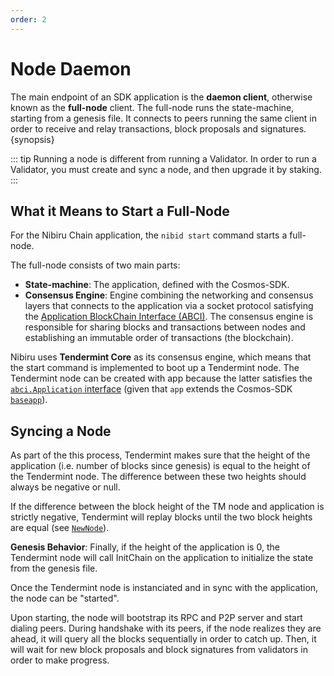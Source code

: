 ```yaml
---
order: 2
---
```


# Node Daemon

The main endpoint of an SDK application is the **daemon client**, otherwise known as the **full-node** client. The full-node runs the state-machine, starting from a genesis file. It connects to peers running the same client in order to receive and relay transactions, block proposals and signatures. {synopsis}

::: tip
Running a node is different from running a Validator. In order to run a Validator, you must create and sync a node, and then upgrade it by staking.
:::

## What it Means to Start a Full-Node

For the Nibiru Chain application, the `nibid start` command starts a full-node.

The full-node consists of two main parts: 
- **State-machine**: The application, defined with the Cosmos-SDK.
- **Consensus Engine**: Engine combining the networking and consensus layers that connects to the application via a socket protocol satisfying the [Application BlockChain Interface (ABCI)](https://docs.tendermint.com/v0.34/introduction/what-is-tendermint.html#abci-overview). The consensus engine is responsible for sharing blocks and transactions between nodes and establishing an immutable order of transactions (the blockchain).

Nibiru uses **Tendermint Core** as its consensus engine, which means that the start command is implemented to boot up a Tendermint node. The Tendermint node can be created with app because the latter satisfies the [`abci.Application` interface](https://github.com/tendermint/tendermint/blob/v0.34.0/abci/types/application.go#L7-L32) (given that `app` extends the Cosmos-SDK [`baseapp`](https://docs.cosmos.network/v0.45/core/baseapp.html)). 

## Syncing a Node

As part of the this process, Tendermint makes sure that the height of the application (i.e. number of blocks since genesis) is equal to the height of the Tendermint node. The difference between these two heights should always be negative or null. 

If the difference between the block height of the TM node and application is strictly negative, Tendermint will replay blocks until the two block heights are equal (see [`NewNode`](https://github.com/tendermint/tendermint/blob/v0.34.21/node/node.go)). 

**Genesis Behavior**: Finally, if the height of the application is 0, the Tendermint node will call InitChain on the application to initialize the state from the genesis file.

Once the Tendermint node is instanciated and in sync with the application, the node can be "started".

Upon starting, the node will bootstrap its RPC and P2P server and start dialing peers. During handshake with its peers, if the node realizes they are ahead, it will query all the blocks sequentially in order to catch up. Then, it will wait for new block proposals and block signatures from validators in order to make progress.